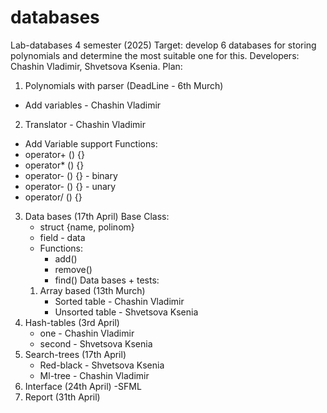 # databases
Lab-databases 4 semester (2025)
Target: develop 6 databases for storing polynomials and determine the most suitable one for this.
Developers: Chashin Vladimir, Shvetsova Ksenia.
Plan:
1. Polynomials with parser (DeadLine - 6th Murch)
  - Add variables - Chashin Vladimir
2. Translator - Chashin Vladimir
  - Add Variable support
  Functions:
  - operator+ () {}
  - operator* () {}
  - operator- () {} - binary
  - operator- () {} - unary
  - operator/ () {}
3. Data bases (17th April)
  Base Class:
    - struct {name, polinom}
    - field - data
    - Functions:
      - add()
      - remove()
      - find()
  Data bases + tests:
   1. Array based (13th Murch)
      - Sorted table - Chashin Vladimir
      - Unsorted table - Shvetsova Ksenia
  2. Hash-tables (3rd April)
      - one - Chashin Vladimir
      - second - Shvetsova Ksenia
  3. Search-trees (17th April)
      - Red-black - Shvetsova Ksenia
      - Ml-tree - Chashin Vladimir
4. Interface (24th April)
      -SFML
5. Report (31th April)
